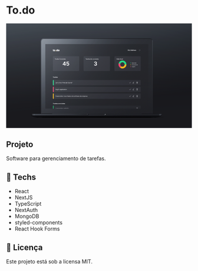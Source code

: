 # To.do
![Image of application](/.github/todo-app.png)

## Projeto
Software para gerenciamento de tarefas.

## 🚀 Techs
- React
- NextJS
- TypeScript
- NextAuth
- MongoDB
- styled-components
- React Hook Forms

## 📜 Licença
Este projeto está sob a licensa MIT.
